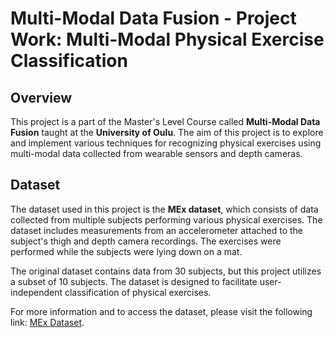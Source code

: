 # Multi-Modal Data Fusion - Project Work: Multi-Modal Physical Exercise Classification

## Overview
This project is a part of the Master's Level Course called **Multi-Modal Data Fusion** taught at the **University of Oulu**. The aim of this project is to explore and implement various techniques for recognizing physical exercises using multi-modal data collected from wearable sensors and depth cameras.

## Dataset
The dataset used in this project is the **MEx dataset**, which consists of data collected from multiple subjects performing various physical exercises. The dataset includes measurements from an accelerometer attached to the subject's thigh and depth camera recordings. The exercises were performed while the subjects were lying down on a mat. 

The original dataset contains data from 30 subjects, but this project utilizes a subset of 10 subjects. The dataset is designed to facilitate user-independent classification of physical exercises.

For more information and to access the dataset, please visit the following link: [MEx Dataset](https://archive.ics.uci.edu/dataset/500/mex).
